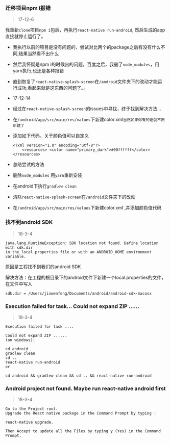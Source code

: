 ### 迁移项目npm i报错 
> 17-12-6 

我重新`clone`项目`npm i`包后，再执行`react-native run-android`,
然后生成的app直接就停止运行了。

*   我执行以前的项目是没有问题的，尝试对比两个的package之后有没有什么不同,结果当然看不出什么
*   然后我怀疑是npm i的时候出的问题，百度之后，我删了`node_modules`，用yarn执行,也还是各种报错
*   直到恢复了`react-native-splash-screen`在`/android`文件夹下的改动才能运行成功,看起来就是这东西的问题了。。
*   17-12-14
*   经过在`react-native-splash-screen`的issues中寻找，终于找到解决方法...
*   在`/android/app/src/main/res/values`下新建color.xml`当然如果你有的话就不用新建了`
*   添加如下代码，关于颜色值可以自定义
  
        <?xml version="1.0" encoding="utf-8"?>
            <resources> <color name="primary_dark">#00ffffff</color>
        </resources>
        
*   总结尝试的方法
*   删除`node_modules` 用`yarn`重新安装
*   在android下执行`gradlew clean`
*   清除`react-native-splash-screen`在`/android`文件夹下的改动
*   在`/android/app/src/main/res/values`下新建color.xml`,并添加颜色值代码

### 找不到android SDK
> 18-3-4

    java.lang.RuntimeException: SDK location not found. Define location with sdk.dir 
    in the local.properties file or with an ANDROID_HOME environment variable.

原因是工程找不到我们的android SDK

解决方法：在工程的根目录下的android文件下新建一个local.properties的文件，在文件中写入

    sdk.dir = /Users/jinwenfeng/Documents/android/android-sdk-macosx
    
### Execution failed for task... Could not expand ZIP ......
> 18-3-4

    Execution failed for task ....
    
    Could not expand ZIP ......
    (on windows):
     
    cd android 
    gradlew clean 
    cd ..
    react-native run-android
    or
     
    cd android && gradlew clean && cd .. && react-native run-android

### Android project not found. Maybe run react-native android first
> 18-3-4

    Go to the Project root.
    Upgrade the React native package in the Command Prompt by typing :
    
    react-native upgrade.
    
    Then Accept to update all the Files by typing y (Yes) in the Command Prompt.